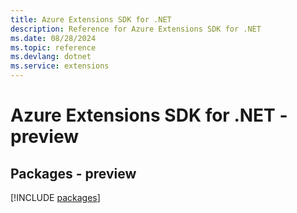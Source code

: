 ```yaml
---
title: Azure Extensions SDK for .NET
description: Reference for Azure Extensions SDK for .NET
ms.date: 08/28/2024
ms.topic: reference
ms.devlang: dotnet
ms.service: extensions
---
```

# Azure Extensions SDK for .NET - preview
## Packages - preview
[!INCLUDE [packages](extensions-index.md)]